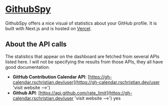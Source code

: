 # [GithubSpy](https://githubspy.vercel.app/ 'visit website -->')

GithubSpy offers a nice visual of statistics about your GitHub profile. It is built with Next.js and is hosted on [Vercel](https://vercel.com/ 'visit vercel').

## About the API calls
The statistics that appear on the dashboard are fetched from several APIs listed here. I will not be specifying the results from those APIs, they all have good documentation.

* **GitHub Contribution Calendar API**: [https://gh-calendar.rschristian.dev/user](https://gh-calendar.rschristian.dev/user 'visit website -->')
* **Github API**: [https://api.github.com/rate_limit](https://gh-calendar.rschristian.dev/user 'visit website -->')
   yes
